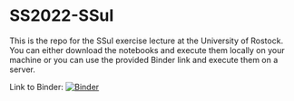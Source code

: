 # SS2022-SSuI
This is the repo for the SSuI exercise lecture at the University of Rostock. 
You can either download the notebooks and execute them locally on your machine or you can use the provided Binder link and execute them on a server.

Link to Binder: [![Binder](https://mybinder.org/badge_logo.svg)](https://mybinder.org/v2/gh/turing-tester95/SS2022-SSuI.git/HEAD)
